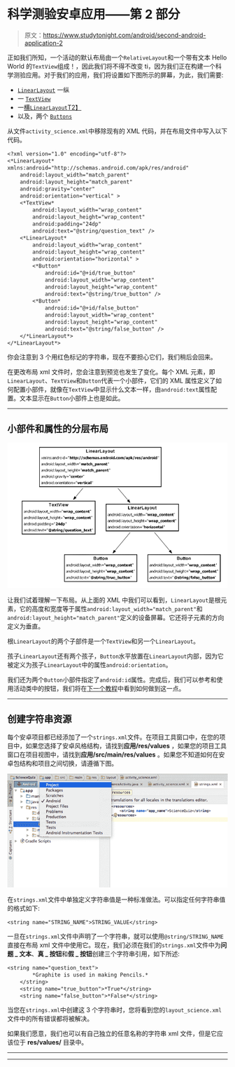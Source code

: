 # 科学测验安卓应用——第 2 部分

> 原文：<https://www.studytonight.com/android/second-android-application-2>

正如我们所知，一个活动的默认布局由一个`RelativeLayout`和一个带有文本 Hello World 的`TextView`组成！，因此我们将不得不改变 ti，因为我们正在构建一个科学测验应用。对于我们的应用，我们将设置如下图所示的屏幕，为此，我们需要:

*   [`LinearLayout`](linear-layout-in-android) 一纵
*   一 [`TextView`](android-textview)
*   一[横`LinearLayout`T2】](linear-layout-in-android)
*   以及，两个 [`Buttons`](android-button-view)

从文件`activity_science.xml`中移除现有的 XML 代码，并在布局文件中写入以下代码。

```
<?xml version="1.0" encoding="utf-8"?>
<*LinearLayout* xmlns:android="http://schemas.android.com/apk/res/android"
    android:layout_width="match_parent"
    android:layout_height="match_parent"
    android:gravity="center"
    android:orientation="vertical" >
    <*TextView*
        android:layout_width="wrap_content"
        android:layout_height="wrap_content"
        android:padding="24dp"
        android:text="@string/question_text" />
    <*LinearLayout*
        android:layout_width="wrap_content"
        android:layout_height="wrap_content"
        android:orientation="horizontal" >
        <*Button*
            android:id="@+id/true_button"
            android:layout_width="wrap_content"
            android:layout_height="wrap_content"
            android:text="@string/true_button" />
        <*Button*
            android:id="@+id/false_button"
            android:layout_width="wrap_content"
            android:layout_height="wrap_content"
            android:text="@string/false_button" />
    </*LinearLayout*>
</*LinearLayout*>
```

你会注意到 3 个用红色标记的字符串，现在不要担心它们，我们稍后会回来。

在更改布局 xml 文件时，您会注意到预览也发生了变化。每个 XML 元素，即`LinearLayout`、`TextView`和`Button`代表一个小部件，它们的 XML 属性定义了如何配置小部件，就像在`TextView`中显示什么文本一样，由`android:text`属性配置。文本显示在`Button`小部件上也是如此。

* * *

## 小部件和属性的分层布局

![Science Quiz Android App development](img/3cebac8ecbefe57cf97a7cdd5901347d.png)

让我们试着理解一下布局。从上面的 XML 中我们可以看到，`LinearLayout`是根元素，它的高度和宽度等于属性`android:layout_width="match_parent"`和`android:layout_height="match_parent"`定义的设备屏幕。它还将子元素的方向定义为垂直。

根`LinearLayout`的两个子部件是一个`TextView`和另一个`LinearLayout`。

孩子`LinearLayout`还有两个孩子，`Button`水平放置在`LinearLayout`内部，因为它被定义为孩子`LinearLayout`中的属性`android:orientation`。

我们还为两个`Button`小部件指定了`android:id`属性。完成后，我们可以参考和使用活动类中的按钮，我们将在[下一个教程](second-android-application-3)中看到如何做到这一点。

* * *

## 创建字符串资源

每个安卓项目都已经添加了一个`strings.xml`文件。在项目工具窗口中，在您的项目中，如果您选择了安卓风格结构，请找到**应用/res/values** ，如果您的项目工具窗口在项目视图中，请找到**应用/src/main/res/values** 。如果您不知道如何在安卓包结构和项目之间切换，请遵循下图。

![Science Quiz Android App development](img/7f4bf7257ab98c67c8eb64a34874dcbe.png)

在`strings.xml`文件中单独定义字符串值是一种标准做法。可以指定任何字符串值的格式如下:

```
<string name="STRING_NAME">STRING_VALUE</string>
```

一旦在`strings.xml`文件中声明了一个字符串，就可以使用`@string/STRING_NAME`直接在布局 xml 文件中使用它。现在，我们必须在我们的`strings.xml`文件中为**问题 _ 文本**、**真 _ 按钮**和**假 _ 按钮**创建三个字符串引用，如下所述:

```
<string name="question_text">
        *Graphite is used in making Pencils.*
    </string>
    <string name="true_button">*True*</string>
    <string name="false_button">*False*</string>
```

当您在`strings.xml`中创建这 3 个字符串时，您将看到您的`layout_science.xml`文件中的所有错误都将被解决。

如果我们愿意，我们也可以有自己独立的任意名称的字符串 xml 文件，但是它应该位于 **res/values/** 目录中。

* * *

* * *